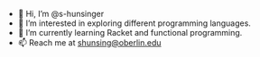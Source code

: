- 👋 Hi, I’m @s-hunsinger
- 👀 I’m interested in exploring different programming languages.
- 🌱 I’m currently learning Racket and functional programming.
- 📫 Reach me at shunsing@oberlin.edu


